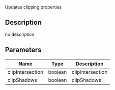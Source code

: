 Updates clipping properties



## Description
no description
## Parameters

<table>
<thead>
	<tr>
		<th>Name</th>
		<th>Type</th>
		<th>Description</th>
	</tr>
</thead>
<tr>
	<td>clipIntersection</td>
	<td><div class='bg-emerald-800 px-2 py-px text-white rounded-sm'>boolean</div></td>
	<td>clipIntersection</td>
</tr>
<tr>
	<td>clipShadows</td>
	<td><div class='bg-emerald-800 px-2 py-px text-white rounded-sm'>boolean</div></td>
	<td>clipShadows</td>
</tr>
</table>